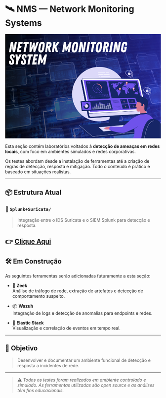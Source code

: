 # 🛰️ NMS — Network Monitoring Systems

<p align="center">
  <img src="../../assets/nms.png" alt="Capa nms" width="800"/>
</p>

Esta seção contém laboratórios voltados à **detecção de ameaças em redes locais**, com foco em ambientes simulados e redes corporativas.

Os testes abordam desde a instalação de ferramentas até a criação de regras de detecção, resposta e mitigação. Todo o conteúdo é prático e baseado em situações realistas.

---

## 📦 Estrutura Atual

### 📁 `Splunk+Suricata/`
> Integração entre o IDS Suricata e o SIEM Splunk para detecção e resposta.

👉 [Clique Aqui](Splunk-Suricata/README.md)
---

## 🛠️ Em Construção

As seguintes ferramentas serão adicionadas futuramente a esta seção:

- 🧠 **Zeek**  
  Análise de tráfego de rede, extração de artefatos e detecção de comportamento suspeito.

- 📦 **Wazuh**  
  Integração de logs e detecção de anomalias para endpoints e redes.

- 🧩 **Elastic Stack**  
  Visualização e correlação de eventos em tempo real.

---

## 📌 Objetivo

> Desenvolver e documentar um ambiente funcional de detecção e resposta a incidentes de rede.

---

> ⚠️ *Todos os testes foram realizados em ambiente controlado e simulado. As ferramentas utilizadas são open source e as análises têm fins educacionais.*
